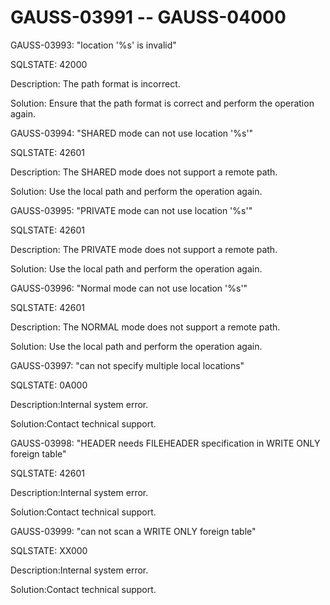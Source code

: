 # GAUSS-03991 -- GAUSS-04000<a name="EN-US_TOPIC_0302073079"></a>

GAUSS-03993: "location '%s' is invalid"

SQLSTATE: 42000

Description: The path format is incorrect.

Solution: Ensure that the path format is correct and perform the operation again.

GAUSS-03994: "SHARED mode can not use location '%s'"

SQLSTATE: 42601

Description: The SHARED mode does not support a remote path.

Solution: Use the local path and perform the operation again.

GAUSS-03995: "PRIVATE mode can not use location '%s'"

SQLSTATE: 42601

Description: The PRIVATE mode does not support a remote path.

Solution: Use the local path and perform the operation again.

GAUSS-03996: "Normal mode can not use location '%s'"

SQLSTATE: 42601

Description: The NORMAL mode does not support a remote path.

Solution: Use the local path and perform the operation again.

GAUSS-03997: "can not specify multiple local locations"

SQLSTATE: 0A000

Description:Internal system error.

Solution:Contact technical support.

GAUSS-03998: "HEADER needs FILEHEADER specification in WRITE ONLY foreign table"

SQLSTATE: 42601

Description:Internal system error.

Solution:Contact technical support.

GAUSS-03999: "can not scan a WRITE ONLY foreign table"

SQLSTATE: XX000

Description:Internal system error.

Solution:Contact technical support.


